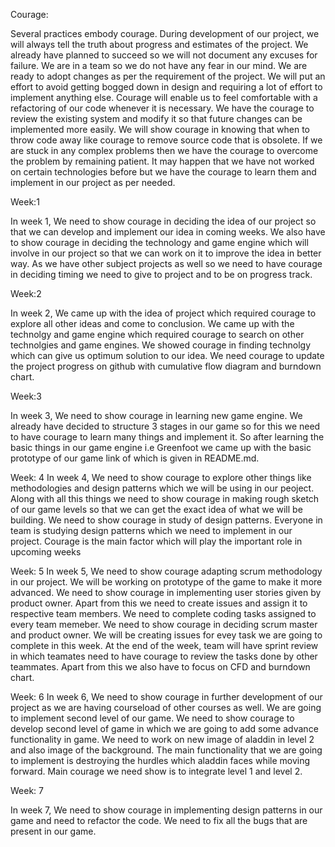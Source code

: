 
Courage:

Several practices embody courage. During development of our project, we will always tell the truth about progress and estimates of the project. We already have planned to succeed so we will not document any excuses for failure. We are in a team so we do not have any fear in our mind. We are ready to adopt changes as per the requirement of the project. We will put an effort to avoid getting bogged down in design and requiring a lot of effort to implement anything else. Courage will enable us to feel comfortable with a refactoring of our code whenever it is necessary. We have the courage to review the existing system and modify it so that future changes can be implemented more easily. We will show courage in knowing that when to throw code away like courage to remove source code that is obsolete. If we are stuck in any complex problems then we have the courage to overcome the problem by remaining patient. It may happen that we have not worked on certain technologies before but we have the courage to learn them and implement in our project as per needed.

Week:1

In week 1, We need to show courage in deciding the idea of our project so that we can develop and implement our idea in coming weeks.
We also have to show courage in deciding the technology and game engine which will involve in our project so that we can work on it to improve the idea in better way. As we have other subject projects as well so we need to have courage in deciding timing we need to give to project and to be on progress track.

Week:2

In week 2, We came up with the idea of project which required courage to explore all other ideas and come to conclusion. We came up with the technolgy and game engine which required courage to search on other technolgies and game engines. We showed courage in finding technolgy which can give us optimum solution to our idea. We need courage to update the project progress on github with cumulative flow diagram and burndown chart.

Week:3

In week 3, We need to show courage in learning new game engine. We already have decided to structure 3 stages in our game so for this we need to have courage to learn many things and implement it. So after learning the basic things in our game engine i.e Greenfoot we came up with the basic prototype of our game link of which is given in README.md.

Week: 4
In week 4, We need to show courage to explore other things like methodologies and design patterns which we will be using in our peoject. Along with all this things we need to show courage in making rough sketch of our game levels so that we can get the exact idea of what we will be building. We need to show courage in study of design patterns. Everyone in team is studying design patterns which we need to implement in our project. Courage is the main factor which will play the important role in upcoming weeks


Week: 5
In week 5, We need to show courage adapting scrum methodology in our project. We will be working on prototype of the game to make it more advanced. We need to show courage in implementing user stories given by product owner. Apart from this we need to create issues and assign it to respective team members. We need to complete coding tasks assigned to every team memeber. We need to show courage in deciding scrum master and product owner. We will be creating issues for evey task we are going to complete in this week. At the end of the week, team will have sprint review in which teamates need to have courage to review the tasks done by other teammates. Apart from this we also have to focus on CFD and burndown chart.  

Week: 6
In week 6, We need to show courage in further development of our project as we are having courseload of other courses as well. We are going to implement second level of our game. We need to show courage to develop second level of game in which we are going to add some advance functionality in game. We need to work on new image of aladdin in level 2 and also image of the background.  The main functionality that we are going to implement is destroying the hurdles which aladdin faces while moving forward. Main courage we need show is to integrate level 1 and level 2. 

Week: 7

In week 7, We need to show courage in implementing design patterns in our game and need to refactor the code. We need to fix all the bugs that are present in our game.